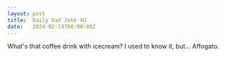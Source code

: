 ```yaml
---
layout: post
title:  Daily Dad Joke 4U
date:   2024-02-14T00:00:00Z
---
```

What's that coffee drink with icecream? I used to know it, but... Affogato.
